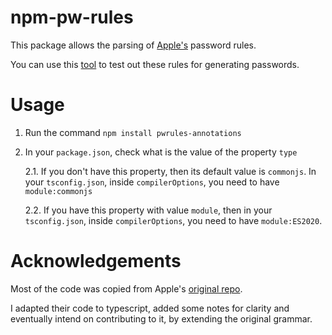 # npm-pw-rules

This package allows the parsing of [Apple's](https://developer.apple.com/documentation/security/password_autofill/customizing_password_autofill_rules) password rules.

You can use this [tool](https://developer.apple.com/password-rules/) to test out these rules for generating passwords.


# Usage

1. Run the command `npm install pwrules-annotations`

2. In your `package.json`, check what is the value of the property `type`

    2.1. If you don't have this property, then its default value is `commonjs`. In your `tsconfig.json`, inside `compilerOptions`, you need to have `module:commonjs`

    2.2. If you have this property with value `module`, then in your `tsconfig.json`, inside `compilerOptions`, you need to have `module:ES2020`.

# Acknowledgements

Most of the code was copied from Apple's [original repo](https://github.com/apple/password-manager-resources).

I adapted their code to typescript, added some notes for clarity and eventually intend on contributing to it, by extending the original grammar.